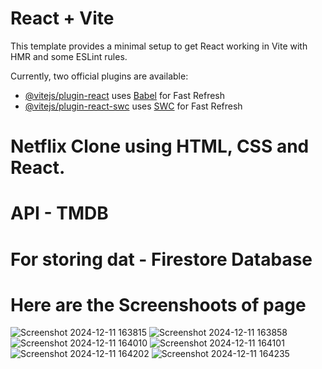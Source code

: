 # React + Vite

This template provides a minimal setup to get React working in Vite with HMR and some ESLint rules.

Currently, two official plugins are available:

- [@vitejs/plugin-react](https://github.com/vitejs/vite-plugin-react/blob/main/packages/plugin-react/README.md) uses [Babel](https://babeljs.io/) for Fast Refresh
- [@vitejs/plugin-react-swc](https://github.com/vitejs/vite-plugin-react-swc) uses [SWC](https://swc.rs/) for Fast Refresh


# Netflix Clone using HTML, CSS and React. 
# API - TMDB
# For storing dat - Firestore Database
# Here are the Screenshoots of page

![Screenshot 2024-12-11 163815](https://github.com/user-attachments/assets/8b6acdbe-693c-4727-ac60-b0b37522b69a)
![Screenshot 2024-12-11 163858](https://github.com/user-attachments/assets/4451180e-0949-42f2-b41b-313940172c04)
![Screenshot 2024-12-11 164010](https://github.com/user-attachments/assets/6ffd15dc-2be6-47bd-ba86-e7ad9436ea7f)
![Screenshot 2024-12-11 164101](https://github.com/user-attachments/assets/b65114c8-28d9-483a-b559-29efe9aded5e)
![Screenshot 2024-12-11 164202](https://github.com/user-attachments/assets/b2eb76f9-2857-4953-aac6-e13eb4573133)
![Screenshot 2024-12-11 164235](https://github.com/user-attachments/assets/ff3a6da8-c097-4bc4-87db-5e1048a83a6d)
